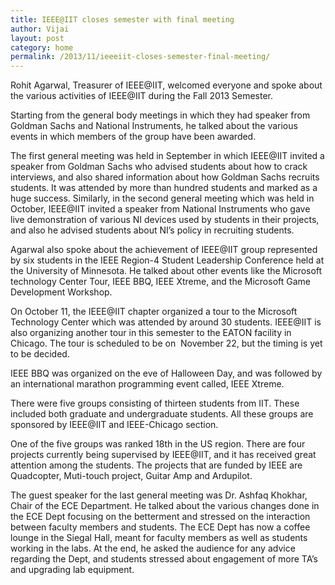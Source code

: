 ```yaml
---
title: IEEE@IIT closes semester with final meeting
author: Vijai
layout: post
category: home
permalink: /2013/11/ieeeiit-closes-semester-final-meeting/
---
```


Rohit Agarwal, Treasurer of IEEE@IIT, welcomed everyone and spoke about the various activities of IEEE@IIT during the Fall 2013 Semester.

Starting from the general body meetings in which they had speaker from Goldman Sachs and National Instruments, he talked about the various events in which members of the group have been awarded.

The first general meeting was held in September in which IEEE@IIT invited a speaker from Goldman Sachs who advised students about how to crack interviews, and also shared information about how Goldman Sachs recruits students. It was attended by more than hundred students and marked as a huge success. Similarly, in the second general meeting which was held in October, IEEE@IIT invited a speaker from National Instruments who gave live demonstration of various NI devices used by students in their projects, and also he advised students about NI’s policy in recruiting students.

Agarwal also spoke about the achievement of IEEE@IIT group represented by six students in the IEEE Region-4 Student Leadership Conference held at the University of Minnesota. He talked about other events like the Microsoft technology Center Tour, IEEE BBQ, IEEE Xtreme, and the Microsoft Game Development Workshop.

On October 11, the IEEE@IIT chapter organized a tour to the Microsoft Technology Center which was attended by around 30 students. IEEE@IIT is also organizing another tour in this semester to the EATON facility in Chicago. The tour is scheduled to be on  November 22, but the timing is yet to be decided.

IEEE BBQ was organized on the eve of Halloween Day, and was followed by an international marathon programming event called, IEEE Xtreme.

There were five groups consisting of thirteen students from IIT. These included both graduate and undergraduate students. All these groups are sponsored by IEEE@IIT and IEEE-Chicago section.

One of the five groups was ranked 18th in the US region. There are four projects currently being supervised by IEEE@IIT, and it has received great attention among the students. The projects that are funded by IEEE are Quadcopter, Muti-touch project, Guitar Amp and Ardupilot.

The guest speaker for the last general meeting was Dr. Ashfaq Khokhar, Chair of the ECE Department. He talked about the various changes done in the ECE Dept focusing on the betterment and stressed on the interaction between faculty members and students. The ECE Dept has now a coffee lounge in the Siegal Hall, meant for faculty members as well as students working in the labs. At the end, he asked the audience for any advice regarding the Dept, and students stressed about engagement of more TA’s and upgrading lab equipment.
